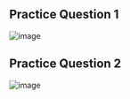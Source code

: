 ## Practice Question 1
![image](https://github.com/michaelokoroike/Courses/assets/39680418/f50ea63b-9515-405e-91ff-b1ab81ad58de)

## Practice Question 2
![image](https://github.com/michaelokoroike/Courses/assets/39680418/a836892a-fd97-47d6-8b73-d464f13dbb44)
